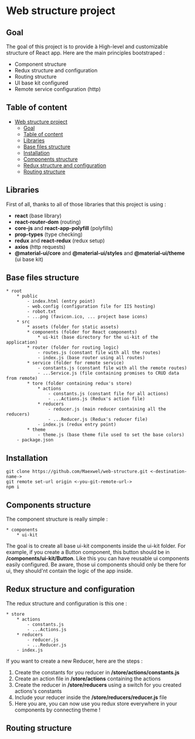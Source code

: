 # Web structure project
## Goal
The goal of this project is to provide à High-level and customizable structure of React app.
Here are the main principles bootstraped :
* Component structure
* Redux structure and configuration
* Routing structure
* UI base kit configured
* Remote service configuration (http)

## Table of content

- [Web structure project](#web-structure-project)
  - [Goal](#goal)
  - [Table of content](#table-of-content)
  - [Libraries](#libraries)
  - [Base files structure](#base-files-structure)
  - [Installation](#installation)
  - [Components structure](#components-structure)
  - [Redux structure and configuration](#redux-structure-and-configuration)
  - [Routing structure](#routing-structure)

## Libraries
First of all, thanks to all of those libraries that this project is using :
* **react** (base library)
* **react-router-dom** (routing)
* **core-js** and **react-app-polyfill** (polyfills)
* **prop-types** (type checking)
* **redux** and **react-redux** (redux setup)
* **axios** (http requests)
* **@material-ui/core** and **@material-ui/styles** and **@material-ui/theme** (ui base kit)

## Base files structure
```
* root
    * public
        - index.html (entry point)
        - web.config (configuration file for IIS hosting)
        - robot.txt
        - ...png (favicon.ico, ... project base icons)
    * src
        * assets (folder for static assets)
        * components (folder for React components)
            * ui-kit (base directory for the ui-kit of the application)
        * router (folder for routing logic)
            - routes.js (constant file with all the routes)
            - index.js (base router using all routes)
        * service (folder for remote service)
            - constants.js (constant file with all the remote routes)
            - ...Service.js (file containing promises to CRUD data from remote)
        * tore (folder containing redux's store)
            * actions
                - constants.js (constant file for all actions)
                - ...Actions.js (Redux's action file)
            * reducers
                - reducer.js (main reducer containing all the reducers)
                - ...Reducer.js (Redux's reducer file)
            - index.js (redux entry point)
        * theme
            - theme.js (base theme file used to set the base colors)
    - package.json
```
## Installation
    git clone https://github.com/Maexwel/web-structure.git <-destination-name->
    git remote set-url origin <-you-git-remote-url->
    npm i

## Components structure
The component structure is really simple : 

```
* components
    * ui-kit
```

The goal is to create all base ui-kit components inside the ui-kit folder.
For example, if you create a Button component, this button should be in **/components/ui-kit/Button**.
Like this you can have reusable ui components easily configured.
Be aware, those ui components should only be there for ui, they should'nt contain the logic of the app inside.

## Redux structure and configuration
The redux structure and configuration is this one :
```
* store
    * actions
        - constants.js
        - ...Actions.js
    * reducers
        - reducer.js
        - ...Reducer.js
    - index.js
```

If you want to create a new Reducer, here are the steps :
1. Create the constants for you reducer in **/store/actions/constants.js**
2. Create an action file in **/store/actions** containing the actions
3. Create the reducer in **/store/reducers** using a switch for you created actions's constants
4. Include your reducer inside the **/store/reducers/reducer.js** file
5. Here you are, you can now use you redux store everywhere in your components by connecting theme !

## Routing structure
